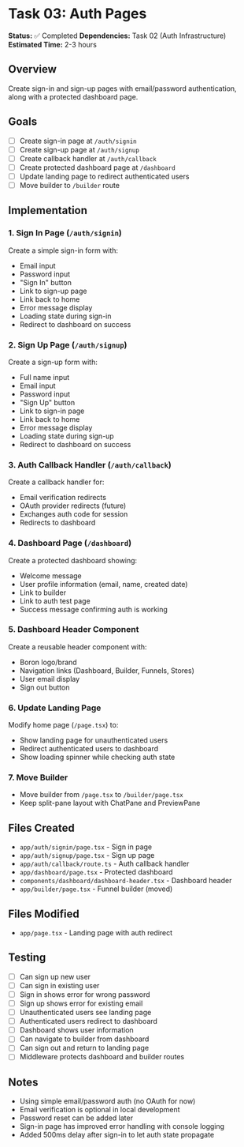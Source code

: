 # Task 03: Auth Pages

**Status:** ✅ Completed
**Dependencies:** Task 02 (Auth Infrastructure)
**Estimated Time:** 2-3 hours

## Overview
Create sign-in and sign-up pages with email/password authentication, along with a protected dashboard page.

## Goals
- [ ] Create sign-in page at `/auth/signin`
- [ ] Create sign-up page at `/auth/signup`
- [ ] Create callback handler at `/auth/callback`
- [ ] Create protected dashboard page at `/dashboard`
- [ ] Update landing page to redirect authenticated users
- [ ] Move builder to `/builder` route

## Implementation

### 1. Sign In Page (`/auth/signin`)
Create a simple sign-in form with:
- Email input
- Password input
- "Sign In" button
- Link to sign-up page
- Link back to home
- Error message display
- Loading state during sign-in
- Redirect to dashboard on success

### 2. Sign Up Page (`/auth/signup`)
Create a sign-up form with:
- Full name input
- Email input
- Password input
- "Sign Up" button
- Link to sign-in page
- Link back to home
- Error message display
- Loading state during sign-up
- Redirect to dashboard on success

### 3. Auth Callback Handler (`/auth/callback`)
Create a callback handler for:
- Email verification redirects
- OAuth provider redirects (future)
- Exchanges auth code for session
- Redirects to dashboard

### 4. Dashboard Page (`/dashboard`)
Create a protected dashboard showing:
- Welcome message
- User profile information (email, name, created date)
- Link to builder
- Link to auth test page
- Success message confirming auth is working

### 5. Dashboard Header Component
Create a reusable header component with:
- Boron logo/brand
- Navigation links (Dashboard, Builder, Funnels, Stores)
- User email display
- Sign out button

### 6. Update Landing Page
Modify home page (`/page.tsx`) to:
- Show landing page for unauthenticated users
- Redirect authenticated users to dashboard
- Show loading spinner while checking auth state

### 7. Move Builder
- Move builder from `/page.tsx` to `/builder/page.tsx`
- Keep split-pane layout with ChatPane and PreviewPane

## Files Created
- `app/auth/signin/page.tsx` - Sign in page
- `app/auth/signup/page.tsx` - Sign up page
- `app/auth/callback/route.ts` - Auth callback handler
- `app/dashboard/page.tsx` - Protected dashboard
- `components/dashboard/dashboard-header.tsx` - Dashboard header
- `app/builder/page.tsx` - Funnel builder (moved)

## Files Modified
- `app/page.tsx` - Landing page with auth redirect

## Testing
- [ ] Can sign up new user
- [ ] Can sign in existing user
- [ ] Sign in shows error for wrong password
- [ ] Sign up shows error for existing email
- [ ] Unauthenticated users see landing page
- [ ] Authenticated users redirect to dashboard
- [ ] Dashboard shows user information
- [ ] Can navigate to builder from dashboard
- [ ] Can sign out and return to landing page
- [ ] Middleware protects dashboard and builder routes

## Notes
- Using simple email/password auth (no OAuth for now)
- Email verification is optional in local development
- Password reset can be added later
- Sign-in page has improved error handling with console logging
- Added 500ms delay after sign-in to let auth state propagate
